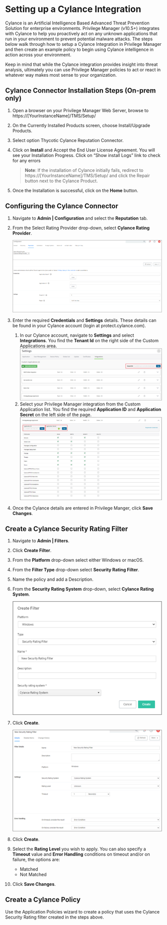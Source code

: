 [title]: # (Cylance)
[tags]: # (integration)
[priority]: # (4)
# Setting up a Cylance Integration

Cylance is an Artificial Intelligence Based Advanced Threat Prevention Solution for enterprise environments. Privilege Manager (v10.5+) integrates with Cylance to help you proactively act on any unknown applications that run in your environment to prevent potential malware attacks. The steps below walk through how to setup a Cylance Integration in Privilege Manager and then create an example policy to begin using Cylance intelligence in action across your environment.

Keep in mind that while the Cylance integration provides insight into threat analysis, ultimately you can use Privilege Manager policies to act or react in whatever way makes most sense to your organization.

## Cylance Connector Installation Steps (On-prem only)

1. Open a browser on your Privilege Manager Web Server, browse to https://[YourInstanceName]/TMS/Setup/
1. On the Currently Installed Products screen, choose Install/Upgrade Products.
1. Select option Thycotic Cylance Reputation Connector.
1. Click on __Install__ and Accept the End User License Agreement. You will see your Installation Progress. Click on “Show install Logs” link to check for any errors

   > **Note**: If the installation of Cylance initially fails, redirect to https://[YourInstanceName]/TMS/Setup/ and click the Repair button next to the Cylance Product.

1. Once the Installation is successful, click on the __Home__ button.

## Configuring the Cylance Connector

1. Navigate to __Admin | Configuration__ and select the __Reputation__ tab.
1. From the Select Rating Provider drop-down, select __Cylance Rating Provider__.

   ![Cylance set-up](../../reputation/images/cylance.png "Cylance Selection")
1. Enter the required __Credentials__ and __Settings__ details. These details can be found in your Cylance account (login at protect.cylance.com). 
   1. In our Cylance account, navigate to __Settings__ and select __Integrations__. You find the __Tenant Id__ on the right side of the Custom Applications area.
      ![protect.cylance.com](images/cylance/cylance-2-tenant.png "Cylance Settings overview")
   1. Select your Privilege Manager integration from the Custom Application list. You find the required __Application ID__  and __Application Secret__ on the left side of the page.
      ![Custom App](images/cylance/cylance-2.png "Cylance Custom Application")
1. Once the Cylance details are entered in Privilege Manger, click __Save Changes__.

## Create a Cylance Security Rating Filter

1. Navigate to __Admin | Filters__.
1. Click __Create Filter__.
1. From the __Platform__ drop-down select either Windows or macOS.
1. From the __Filter Type__ drop-down select __Security Rating Filter__.
1. Name the policy and add a Description.
1. From the __Security Rating System__ drop-down, select __Cylance Rating System__.

   ![creating filter](images/cylance/cylance-3.png "Creating filter and selecting the Rating System")
1. Click __Create__.

   ![add rating](images/cylance/cylance-4.png "Adding the Rating System")
1. Click __Create__.
1. Select the __Rating Level__ you wish to apply. You can also specify a __Timeout__ value and __Error Handling__ conditions on timeout and/or on failure, the options are:

   * Matched
   * Not Matched
1. Click __Save Changes__.

## Create a Cylance Policy

Use the Application Policies wizard to create a policy that uses the Cylance Security Rating filter created in the steps above.